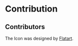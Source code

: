 # Contribution


## Contributors
The Icon was designed by [Flatart](https://www.iconfinder.com/Flatart).
